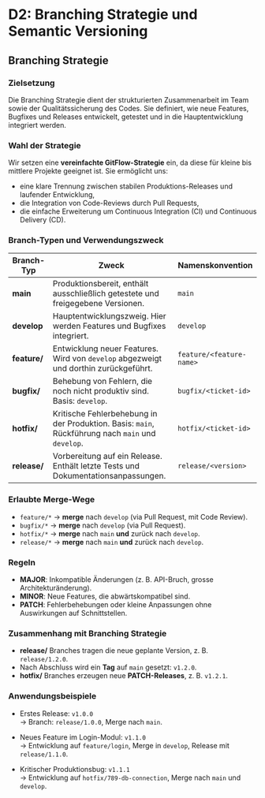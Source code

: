 # D2: Branching Strategie und Semantic Versioning

## Branching Strategie

### Zielsetzung

Die Branching Strategie dient der strukturierten Zusammenarbeit im Team sowie der Qualitätssicherung des Codes. Sie definiert, wie neue Features, Bugfixes und Releases entwickelt, getestet und in die Hauptentwicklung integriert werden.

### Wahl der Strategie

Wir setzen eine **vereinfachte GitFlow-Strategie** ein, da diese für kleine bis mittlere Projekte geeignet ist. Sie ermöglicht uns:

- eine klare Trennung zwischen stabilen Produktions-Releases und laufender Entwicklung,
- die Integration von Code-Reviews durch Pull Requests,
- die einfache Erweiterung um Continuous Integration (CI) und Continuous Delivery (CD).

### Branch-Typen und Verwendungszweck

| Branch-Typ   | Zweck                                                                                             | Namenskonvention         |
| ------------ | ------------------------------------------------------------------------------------------------- | ------------------------ |
| **main**     | Produktionsbereit, enthält ausschließlich getestete und freigegebene Versionen.                   | `main`                   |
| **develop**  | Hauptentwicklungszweig. Hier werden Features und Bugfixes integriert.                             | `develop`                |
| **feature/** | Entwicklung neuer Features. Wird von `develop` abgezweigt und dorthin zurückgeführt.              | `feature/<feature-name>` |
| **bugfix/**  | Behebung von Fehlern, die noch nicht produktiv sind. Basis: `develop`.                            | `bugfix/<ticket-id>`     |
| **hotfix/**  | Kritische Fehlerbehebung in der Produktion. Basis: `main`, Rückführung nach `main` und `develop`. | `hotfix/<ticket-id>`     |
| **release/** | Vorbereitung auf ein Release. Enthält letzte Tests und Dokumentationsanpassungen.                 | `release/<version>`      |

### Erlaubte Merge-Wege

- `feature/*` → **merge** nach `develop` (via Pull Request, mit Code Review).
- `bugfix/*` → **merge** nach `develop` (via Pull Request).
- `hotfix/*` → **merge** nach `main` **und** zurück nach `develop`.
- `release/*` → **merge** nach `main` **und** zurück nach `develop`.

### Regeln

- **MAJOR**: Inkompatible Änderungen (z. B. API-Bruch, grosse Architekturänderung).
- **MINOR**: Neue Features, die abwärtskompatibel sind.
- **PATCH**: Fehlerbehebungen oder kleine Anpassungen ohne Auswirkungen auf Schnittstellen.

### Zusammenhang mit Branching Strategie

- **release/** Branches tragen die neue geplante Version, z. B. `release/1.2.0`.
- Nach Abschluss wird ein **Tag** auf `main` gesetzt: `v1.2.0`.
- **hotfix/** Branches erzeugen neue **PATCH-Releases**, z. B. `v1.2.1`.

### Anwendungsbeispiele

- Erstes Release: `v1.0.0`  
  → Branch: `release/1.0.0`, Merge nach `main`.

- Neues Feature im Login-Modul: `v1.1.0`  
  → Entwicklung auf `feature/login`, Merge in `develop`, Release mit `release/1.1.0`.

- Kritischer Produktionsbug: `v1.1.1`  
  → Entwicklung auf `hotfix/789-db-connection`, Merge nach `main` und `develop`.
